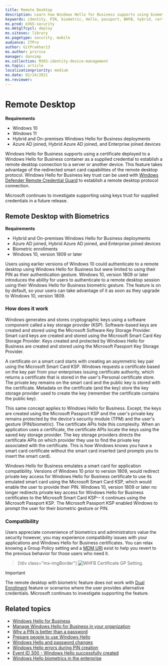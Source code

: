 ```yaml
---
title: Remote Desktop
description: Learn how Windows Hello for Business supports using biometrics with remote desktop
keywords: identity, PIN, biometric, Hello, passport, WHFB, hybrid, cert-trust, device, registration, unlock, remote desktop, RDP
ms.prod: m365-security
ms.mktglfcycl: deploy
ms.sitesec: library
ms.pagetype: security, mobile
audience: ITPro
author: GitPrakhar13
ms.author: prsriva
manager: dansimp
ms.collection: M365-identity-device-management
ms.topic: article
localizationpriority: medium
ms.date: 02/24/2021
ms.reviewer: 
---
```


# Remote Desktop

**Requirements**

- Windows 10
- Windows 11
- Hybrid and On-premises Windows Hello for Business deployments
- Azure AD joined, Hybrid Azure AD joined, and Enterprise joined devices

Windows Hello for Business supports using a certificate deployed to a Windows Hello for Business container as a supplied credential to establish a remote desktop connection to a server or another device. This feature takes advantage of the redirected smart card capabilities of the remote desktop protocol. Windows Hello for Business key trust can be used with [Windows Defender Remote Credential Guard](../remote-credential-guard.md) to establish a remote desktop protocol connection.

Microsoft continues to investigate supporting using keys trust for supplied credentials in a future release.

## Remote Desktop with Biometrics

**Requirements**

- Hybrid and On-premises Windows Hello for Business deployments
- Azure AD joined, Hybrid Azure AD joined, and Enterprise joined devices
- Biometric enrollments
- Windows 10, version 1809 or later

Users using earlier versions of Windows 10 could authenticate to a remote desktop using Windows Hello for Business but were limited to using their PIN as their authentication gesture.  Windows 10, version 1809 or later introduces the ability for users to authenticate to a remote desktop session using their Windows Hello for Business biometric gesture.  The feature is on by default, so your users can take advantage of it as soon as they upgrade to Windows 10, version 1809.

### How does it work

Windows generates and stores cryptographic keys using a software component called a key storage provider (KSP).  Software-based keys are created and stored using the Microsoft Software Key Storage Provider.  Smart card keys are created and stored using the Microsoft Smart Card Key Storage Provider.  Keys created and protected by Windows Hello for Business are created and stored using the Microsoft Passport Key Storage Provider.

A certificate on a smart card starts with creating an asymmetric key pair using the Microsoft Smart Card KSP.  Windows requests a certificate based on the key pair from your enterprises issuing certificate authority, which returns a certificate that is stored in the user's Personal certificate store.  The private key remains on the smart card and the public key is stored with the certificate.  Metadata on the certificate (and the key) store the key storage provider used to create the key (remember the certificate contains the public key).

This same concept applies to Windows Hello for Business. Except, the keys are created using the Microsoft Passport KSP and the user's private key remains protected by the device's security module (TPM) and the user's gesture (PIN/biometric).  The certificate APIs hide this complexity.  When an application uses a certificate, the certificate APIs locate the keys using the saved key storage provider.  The key storage providers directs the certificate APIs on which provider they use to find the private key associated with the certificate.  This is how Windows knows you have a smart card certificate without the smart card inserted (and prompts you to insert the smart card).

Windows Hello for Business emulates a smart card for application compatibility.  Versions of Windows 10 prior to version 1809, would redirect private key access for Windows Hello for Business certificate to use its emulated smart card using the Microsoft Smart Card KSP, which would enable the user to provide their PIN.  Windows 10, version 1809 or later no longer redirects private key access for Windows Hello for Business certificates to the Microsoft Smart Card KSP-- it continues using the Microsoft Passport KSP. The Microsoft Passport KSP enabled Windows to prompt the user for their biometric gesture or PIN.

### Compatibility

Users appreciate convenience of biometrics and administrators value the security however, you may experience compatibility issues with your applications and Windows Hello for Business certificates.  You can relax knowing a Group Policy setting and a [MDM URI](/windows/client-management/mdm/passportforwork-csp) exist to help you revert to the previous behavior for those users who need it.

> [!div class="mx-imgBorder"]
> ![WHFB Certificate GP Setting.](images/rdpbio/rdpbiopolicysetting.png)

> [!IMPORTANT]
> The remote desktop with biometric feature does not work with [Dual Enrollment](hello-feature-dual-enrollment.md) feature or scenarios where the user provides alternative credentials.  Microsoft continues to investigate supporting the feature.

## Related topics

- [Windows Hello for Business](hello-identity-verification.md)
- [Manage Windows Hello for Business in your organization](hello-manage-in-organization.md)
- [Why a PIN is better than a password](hello-why-pin-is-better-than-password.md)
- [Prepare people to use Windows Hello](hello-prepare-people-to-use.md)
- [Windows Hello and password changes](hello-and-password-changes.md)
- [Windows Hello errors during PIN creation](hello-errors-during-pin-creation.md)
- [Event ID 300 - Windows Hello successfully created](hello-event-300.md)
- [Windows Hello biometrics in the enterprise](hello-biometrics-in-enterprise.md)
